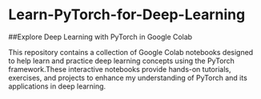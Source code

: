 # Learn-PyTorch-for-Deep-Learning
##Explore Deep Learning with PyTorch in Google Colab

This repository contains a collection of Google Colab notebooks designed to help learn and practice deep learning concepts using the PyTorch framework.These interactive notebooks provide hands-on tutorials, exercises, and projects to enhance my understanding of PyTorch and its applications in deep learning.
